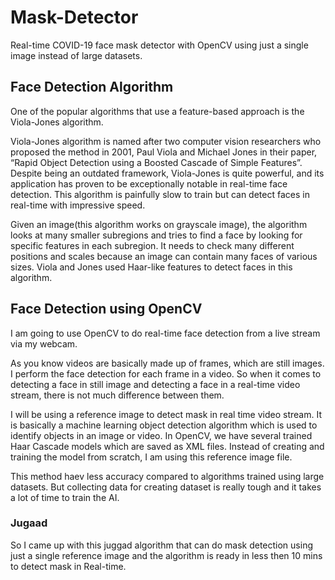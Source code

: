 # Mask-Detector
Real-time COVID-19 face mask detector with OpenCV using just a single image instead of large datasets.

## Face Detection Algorithm
One of the popular algorithms that use a feature-based approach is the Viola-Jones algorithm.

Viola-Jones algorithm is named after two computer vision researchers who proposed the method in 2001, Paul Viola and Michael Jones in their paper, “Rapid Object Detection using a Boosted Cascade of Simple Features”. Despite being an outdated framework, Viola-Jones is quite powerful, and its application has proven to be exceptionally notable in real-time face detection. This algorithm is painfully slow to train but can detect faces in real-time with impressive speed.

Given an image(this algorithm works on grayscale image), the algorithm looks at many smaller subregions and tries to find a face by looking for specific features in each subregion. It needs to check many different positions and scales because an image can contain many faces of various sizes. Viola and Jones used Haar-like features to detect faces in this algorithm.

## Face Detection using OpenCV
I am going to use OpenCV to do real-time face detection from a live stream via my webcam.

As you know videos are basically made up of frames, which are still images. I perform the face detection for each frame in a video. So when it comes to detecting a face in still image and detecting a face in a real-time video stream, there is not much difference between them.

I will be using a reference image to detect mask in real time video stream. It is basically a machine learning object detection algorithm which is used to identify objects in an image or video. In OpenCV, we have several trained Haar Cascade models which are saved as XML files. Instead of creating and training the model from scratch, I am using this reference image file.

This method haev less accuracy compared to algorithms trained using large datasets. But collecting data for creating dataset is really tough and it takes a lot of time to train the AI.

### Jugaad
So I came up with this juggad algorithm that can do mask detection using just a single reference image and the algorithm is ready in less then 10 mins to detect mask in Real-time.
